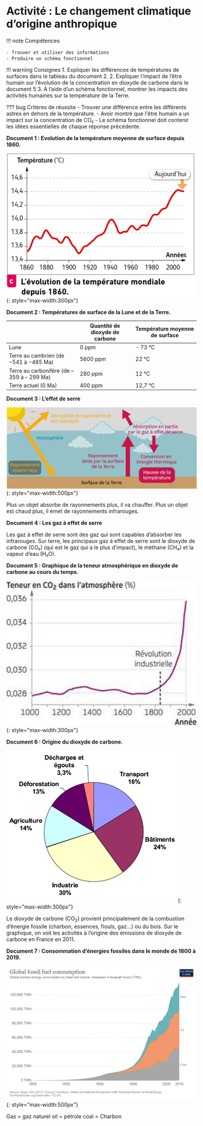 # Activité : Le changement climatique d’origine anthropique

!!! note Compétences

    - Trouver et utiliser des informations
    - Produire un schéma fonctionnel 

!!! warning Consignes
    1. Expliquer les différences de températures de surfaces dans le tableau du document 2.
    2. Expliquer l’impact de l’être humain sur l’évolution de la concentration en dioxyde de carbone dans le document 5
    3. À l’aide d’un schéma fonctionnel, montrer les impacts des activités humaines sur la température de la Terre.
   
??? bug Critères de réussite
    - Trouver une différence entre les différents astres en dehors de la température.
    - Avoir montré que l'être humain a un impact sur la concentration de CO₂
    - Le schéma fonctionnel doit contenir les idées essentielles de chaque réponse précédente.




**Document 1 : Evolution de la température moyenne de surface depuis 1860.**

![](Pictures/graphTemp1860.png){: style="max-width:300px"}


**Document 2 : Températures de surface de la Lune et de la Terre.**

|   |Quantité de dioxyde de carbone   |Température moyenne de surface  |
|----|----|----|
|  Lune |   0 ppm |  - 73 °C |
| Terre au cambrien (de −541 à −485 Ma) | 5600 ppm  | 22 °C   |
| Terre au carbonifère (de – 359 à – 299 Ma)  | 280 ppm  | 12 °C  |
| Terre actuel (0 Ma) | 400 ppm  |  12,7 °C |



**Document 3 : L’effet de serre**

![](Pictures/schemaEffetSerre.png){: style="max-width:500px"}


Plus un objet absorbe de rayonnements plus, il va chauffer.
Plus un objet est chaud plus, il émet de rayonnements infrarouges.

**Document 4 : Les gaz à effet de serre**

Les gaz à effet de serre sont des gaz qui sont capables d’absorber les infrarouges.
Sur terre, les principaux gaz à effet de serre sont le dioxyde de carbone (CO₂) (qui est le gaz qui a le plus d’impact), le méthane (CH₄) et la vapeur d’eau (H₂O).

**Document 5 : Graphique de la teneur atmosphérique en dioxyde de carbone au cours du temps.**

![](Pictures/graphTeneurCO2.png){: style="max-width:300px"}


**Document 6 : Origine du dioxyde de carbone.**

![](Pictures/graphOrigineCO2.png){: style="max-width:300px"}


Le dioxyde de carbone (CO<sub>2</sub>) provient principalement de la combustion d’énergie fossile (charbon, essences, fiouls, gaz…) ou du bois.
Sur le graphique, on voit les activités à l’origine des émissions de dioxyde de carbone en France en 2011.

**Document 7 : Consommation d’énergies fossiles dans le monde de 1800 à 2019.**


![](Pictures/graphConsoEnergieFossiles.png){: style="max-width:500px"}


Gas = gaz naturel
oil = pétrole
coal = Charbon